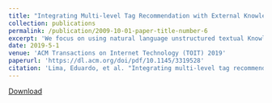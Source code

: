```yaml
---
title: "Integrating Multi-level Tag Recommendation with External Knowledge Bases for Automatic Question Answering"
collection: publications
permalink: /publication/2009-10-01-paper-title-number-6
excerpt: 'We focus on using natural language unstructured textual Knowledge Bases (KBs) to answer questions from community-based Question-and-Answer (Q8A) websites. We propose a novel framework that integrates multi-level tag recommendation with external KBs to retrieve the most relevant KB articles to answer user posted questions. Different from many existing efforts that primarily rely on the Q8A sites’ own historical data (e.g., user answers), retrieving answers from authoritative external KBs (e.g., online programming documentation repositories) has the potential to provide rich information to help users better understand the problem, acquire the knowledge, and hence avoid asking similar questions in future. The proposed multi-level tag recommendation best leverages the rich tag information by first categorizing them into different semantic levels based on their usage frequencies. A post-tag co-clustering model, augmented by a two-step tag recommender, is used to predict tags at different levels for a given user posted question. A KB article retrieval component leverages the recommended multi-level tags to select the appropriate KBs and search/rank the matching articles thereof. We conduct extensive experiments using real-world data from a Q8A site and multiple external KBs to demonstrate the effectiveness of the proposed question-answering framework.'
date: 2019-5-1
venue: 'ACM Transactions on Internet Technology (TOIT) 2019'
paperurl: 'https://dl.acm.org/doi/pdf/10.1145/3319528'
citation: 'Lima, Eduardo, et al. "Integrating multi-level tag recommendation with external knowledge bases for automatic question answering." ACM Transactions on Internet Technology (TOIT) 19.3 (2019): 1-22.'
---
```


[Download](https://dl.acm.org/doi/pdf/10.1145/3319528)

